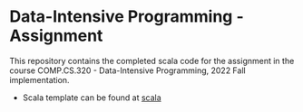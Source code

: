 # Data-Intensive Programming - Assignment

This repository contains the completed scala code for the assignment in the course COMP.CS.320 - Data-Intensive Programming, 2022 Fall implementation.

- Scala template can be found at [scala](scala)
